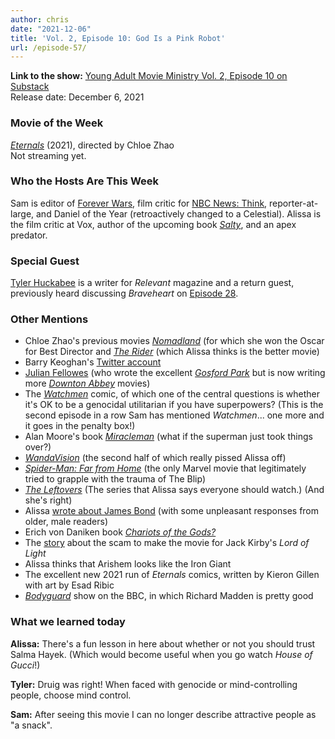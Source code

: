 ```yaml
---
author: chris
date: "2021-12-06"
title: 'Vol. 2, Episode 10: God Is a Pink Robot'
url: /episode-57/
---
```

**Link to the show:** [Young Adult Movie Ministry Vol. 2, Episode 10 on Substack](https://yammpod.substack.com/p/vol-2-episode-10-god-is-a-pink-robot)  
Release date: December 6, 2021

### Movie of the Week

[_Eternals_](https://www.imdb.com/title/tt9032400/) (2021), directed by Chloe Zhao  
Not streaming yet.

### Who the Hosts Are This Week

Sam is editor of [Forever Wars](https://foreverwars.substack.com/), film critic for [NBC News: Think](https://www.nbcnews.com/think), reporter-at-large, and Daniel of the Year (retroactively changed to a Celestial). Alissa is the film critic at Vox, author of the upcoming book _[Salty](https://www.broadleafbooks.com/store/product/9781506473550/Salty)_, and an apex predator. 

### Special Guest

[Tyler Huckabee](https://twitter.com/tylerhuckabee) is a writer for _Relevant_ magazine and a return guest, previously heard discussing _Braveheart_ on [Episode 28](/episode-28/).

### Other Mentions

- Chloe Zhao's previous movies [_Nomadland_](https://www.imdb.com/title/tt9770150/) (for which she won the Oscar for Best Director and [_The Rider_](https://www.imdb.com/title/tt6217608/) (which Alissa thinks is the better movie)
- Barry Keoghan's [Twitter account](https://twitter.com/BarryKeoghan)
- [Julian Fellowes](https://www.imdb.com/name/nm0271501/) (who wrote the excellent [_Gosford Park_](https://www.imdb.com/title/tt0280707/) but is now writing more [_Downton Abbey_](https://www.imdb.com/title/tt6398184/) movies)
- The [_Watchmen_](https://bookshop.org/a/20775/9781779501127) comic, of which one of the central questions is whether it's OK to be a genocidal utilitarian if you have superpowers? (This is the second episode in a row Sam has mentioned _Watchmen_... one more and it goes in the penalty box!)
- Alan Moore's book [_Miracleman_](https://www.amazon.com/Miracleman-Book-1-Dream-Flying/dp/0785154620) (what if the superman just took things over?)
- [_WandaVision_](https://www.imdb.com/title/tt9140560/) (the second half of which really pissed Alissa off)
- [_Spider-Man: Far from Home_](https://www.imdb.com/title/tt6320628/) (the only Marvel movie that legitimately tried to grapple with the trauma of The Blip)
- [_The Leftovers_](https://www.imdb.com/title/tt2699128/) (The series that Alissa says everyone should watch.) (And she's right)
- Alissa [wrote about James Bond](https://www.vox.com/22709339/james-bond-no-time-die-review-daniel-craig) (with some unpleasant responses from older, male readers) 
- Erich von Daniken book [_Chariots of the Gods?_](https://bookshop.org/a/20775/9798200096190)
- The [story](https://comicbookspeculation.com/2019/12/24/jack-kirbys-lord-of-light/) about the scam to make the movie for Jack Kirby's _Lord of Light_
- Alissa thinks that Arishem looks like the Iron Giant
- The excellent new 2021 run of _Eternals_ comics, written by Kieron Gillen with art by Esad Ribic
- [_Bodyguard_](https://www.imdb.com/title/tt7493974/?ref_=nm_flmg_act_7) show on the BBC, in which Richard Madden is pretty good

### What we learned today

**Alissa:** There's a fun lesson in here about whether or not you should trust Salma Hayek. (Which would become useful when you go watch _House of Gucci_!)

**Tyler:** Druig was right! When faced with genocide or mind-controlling people, choose mind control. 

**Sam:** After seeing this movie I can no longer describe attractive people as "a snack".
  